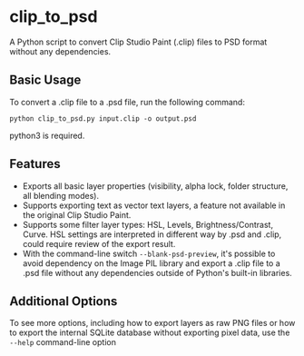 
# clip_to_psd

A Python script to convert Clip Studio Paint (.clip) files to PSD format without any dependencies.

## Basic Usage

To convert a .clip file to a .psd file, run the following command:

`python clip_to_psd.py input.clip -o output.psd`

python3 is required.

## Features

- Exports all basic layer properties (visibility, alpha lock, folder structure, all blending modes).
- Supports exporting text as vector text layers, a feature not available in the original Clip Studio Paint.
- Supports some filter layer types: HSL, Levels, Brightness/Contrast, Curve. HSL settings are interpreted in different way by .psd and .clip, could require review of the export result.
- With the command-line switch `--blank-psd-preview`, it's possible to avoid dependency on the Image PIL library and export a .clip file to a .psd file without any dependencies outside of Python's built-in libraries.

## Additional Options

To see more options, including how to export layers as raw PNG files or how to export the internal SQLite database without exporting pixel data, use the `--help` command-line option
